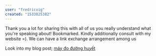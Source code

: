 ```yaml
---
user: "fredricvig"
created: "1533825382"
---
```


Thank you a lot for sharing this with all of us you really understand what you're speaking 
about! Bookmarked. Kindly additionally consult with my website =).
We can have a link exchange arrangement among us

Look into my blog post; <a href="https://ytenamgiao.com/">máy đo đường huyết</a>

